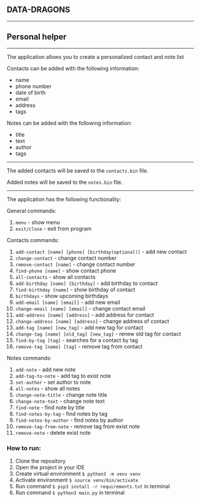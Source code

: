 ## DATA-DRAGONS

---
## Personal helper

---

The application allows you to create a personalized contact and note list

Contacts can be added with the following information:
* name
* phone number
* date of birth
* email
* address
* tags

Notes can be added with the following information:
* title
* text
* author
* tags

---

The added contacts will be saved to the `contacts.bin` file.

Added notes will be saved to the `notes.bin` file.

---
The application has the following functionality:

General commands:
1. `menu` - show menu
2. `exit/close` - exit from program

Contacts commands:
1. `add-contact [name] [phone] [birthday(optional)]` - add new contact
2. `change-contact` - change contact number
3. `remove-contact [name]` - change contact number
4. `find-phone [name]` - show contact phone
5. `all-contacts` - show all contacts
6. `add-birthday [name] [birthday]` - add birthday to contact
7. `find-birthday [name]` - show birthday of contact
8. `birthdays` - show upcoming birthdays
9. `add-email [name] [email]` - add new email
10. `change-email [name] [email]` - change contact email
11. `add-address [name] [address]` - add address for contact
12. `change-address [name] [address]` - change address of contact
13. `add-tag [name] [new_tag]` - add new tag for contact
14. `change-tag [name] [old_tag] [new_tag]` - renew old tag for contact
15. `find-by-tag [tag]` - searches for a contact by tag
16. `remove-tag [name] [tag]` - remove tag from contact

Notes commands:
1. `add-note` - add new note
2. `add-tag-to-note` - add tag to exist note
3. `set-author` - set author to note
4. `all-notes` - show all notes
5. `change-note-title` - change note title
6. `change-note-text` - change note text
7. `find-note` - find note by title
8. `find-notes-by-tag` - find notes by tag
9. `find-notes-by-author` - find notes by author
10. `remove-tag-from-note` - remove tag from exist note
11. `remove-note` - delete exist note

### How to run:
1. Clone the repository
2. Open the project in your IDE
3. Create virtual environment `$ python3 -m venv venv`
4. Activate environment `$ source venv/bin/activate`
5. Run command `$ pip3 install -r requirements.txt` in terminal
6. Run command `$ python3 main.py` in terminal
